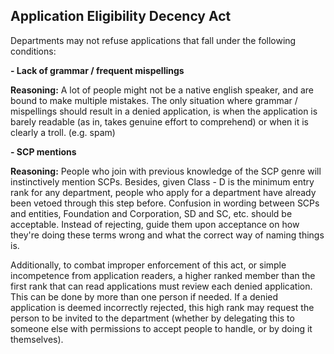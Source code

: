 ## Application Eligibility Decency Act

Departments may not refuse applications that fall under the following conditions:

**- Lack of grammar / frequent mispellings**

**Reasoning:** A lot of people might not be a native english speaker, and are bound to make multiple mistakes. The only situation where grammar / mispellings should result in a denied application, is when the application is barely readable (as in, takes genuine effort to comprehend) or when it is clearly a troll. (e.g. spam)

**- SCP mentions**

**Reasoning:** People who join with previous knowledge of the SCP genre will instinctively mention SCPs. Besides, given Class - D is the minimum entry rank for any department, people who apply for a department have already been vetoed through this step before. Confusion in wording between SCPs and entities, Foundation and Corporation, SD and SC, etc. should be acceptable. Instead of rejecting, guide them upon acceptance on how they're doing these terms wrong and what the correct way of naming things is.

Additionally, to combat improper enforcement of this act, or simple incompetence from application readers, a higher ranked member than the first rank that can read applications must review each denied application. This can be done by more than one person if needed. If a denied application is deemed incorrectly rejected, this high rank may request the person to be invited to the department (whether by delegating this to someone else with permissions to accept people to handle, or by doing it themselves).

